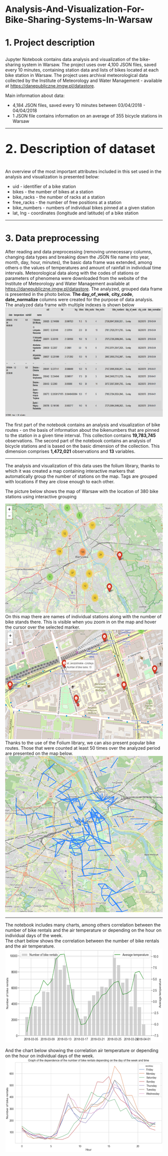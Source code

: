 # Analysis-And-Visualization-For-Bike-Sharing-Systems-In-Warsaw


<h1><b>1. Project description </b></p></h2>

Jupyter Notebook contains data analysis and visualization of the bike-sharing system in Warsaw. The project uses over 4,100 JSON files, saved every 10 minutes, containing station data and lists of bikes located at each bike station in Warsaw.
The project uses archival meteorological data collected by the Institute of Meteorology and Water Management - available at https://danepubliczne.imgw.pl/datastore.

Main information about data:
- 4,184 JSON files, saved every 10 minutes between 03/04/2018 - 04/04/2018
- 1 JSON file contains information on an average of 355 bicycle stations in Warsaw
<hr>

<p style="font-size:40px"><b>2. Description of dataset </b></p>

An overview of the most important attributes included in this set used in the analysis and visualization is presented below:

- uid - identifier of a bike station
- bikes - the number of bikes at a station
- bike_racks - the number of racks at a station
- free_racks - the number of free positions at a station
- bike_numbers - numbers of individual bikes pinned at a given station
- lat, lng - coordinates (longitude and latitude) of a bike station

<hr>


<h1><b>3. Data preprocessing </b></h2>

After reading and data preprocessing (removing unnecessary columns, changing data types and breaking down the JSON file name into year, month, day, hour, minutes), the basic data frame was extended, among others o the values ​​of temperatures and amount of rainfall in individual time intervals. Meteorological data along with the codes of stations or parameters of phenomena were downloaded from the website of the Institute of Meteorology and Water Management available at  https://danepubliczne.imgw.pl/datastore.
The analyzed, grouped data frame is presented in the photo below. <b>The day_of_week</b>, <b>city_code</b>, <b>date_normalize</b> columns were created for the purpose of data analysis.
</br>
The analyzed data frame with multiple indexes is shown below
<img width="600" height="350" src = img/dataframe.png/>


The first part of the notebook contains an analysis  and visualization of bike routes - on the basis of information about the bikenumbers that are pinned to the station in a given time interval. This collection contains <b>19,783,745</b> observations.
The second part of the notebook contains an analysis of bicycle stations and is based on the basic dimension of the collection. This dimension comprises <b>1,472,021</b> observations and <b>13</b> variables. 
<hr>



The analysis and visualization of this data uses the folium library, thanks to which it was created a map containing interactive markers that automatically group the number of stations on the map. Tags are grouped with locations if they are close enough to each other.



The picture below shows the map of Warsaw with the location of 380 bike stations using interactive grouping

<img width="600" height="350" src = img/warsaw_map.png/>

<br>
On this map there are names of individual stations along with the number of bike stands there. This is visible when you zoom in on the map and hover the cursor over the selected marker.

<img width="600" height="350" src = img/folium.png/>

<br>
Thanks to the use of the Folium library, we can also present popular bike routes. Those that were counted at least 50 times over the analyzed period are presented on the map below.
<img width="600" height="500" src = img/popular_routes.png/>

<hr>

The notebook includes many charts, among others
correlation between the number of bike rentals and the air temperature or depending on the hour on individual days of the week. <br>
The chart below shows the correlation between the number of bike rentals and the air temperature.
<img width="600" height="300" src = img/chart1.png/>
<br>

And the chart below showing the correlation air temperature or depending on the hour on individual days of the week.
<img width="600" height="300" src = img/chart2.png/>

